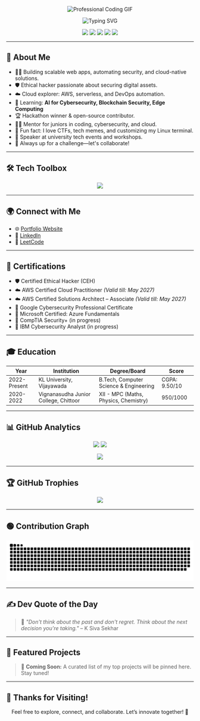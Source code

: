 <!-- 🌟 Profile Banner -->
<p align="center">
  <img src="https://cdn.dribbble.com/users/1162077/screenshots/3848914/programmer.gif" width="400" alt="Professional Coding GIF" />
</p>
<p align="center">
  <img src="https://readme-typing-svg.demolab.com?font=Fira+Code&weight=700&size=28&pause=1000&color=00BFFF&center=true&vCenter=true&width=700&lines=Hi+%F0%9F%91%8B%2C+I'm+K+Siva+Sekhar;Full+Stack+Developer+%7C+Ethical+Hacker+%7C+Cloud+Enthusiast;Welcome+to+my+GitHub+Universe!" alt="Typing SVG" />
</p>

<!-- 🛡️ Social & Contact Badges -->
<p align="center">
  <a href="mailto:sivasekharctr@gmail.com"><img src="https://img.shields.io/badge/Email-D14836?style=for-the-badge&logo=gmail&logoColor=white" /></a>
  <a href="https://www.linkedin.com/in/siva-sekhar-kondudru/" target="_blank"><img src="https://img.shields.io/badge/LinkedIn-0077B5?style=for-the-badge&logo=linkedin&logoColor=white" /></a>
  <a href="https://github.com/siva12170" target="_blank"><img src="https://img.shields.io/badge/GitHub-181717?style=for-the-badge&logo=github&logoColor=white" /></a>
  <a href="https://tryhackme.com/p/jackiechanctr" target="_blank"><img src="https://img.shields.io/badge/TryHackMe-212C42?style=for-the-badge&logo=tryhackme&logoColor=white" /></a>
  <a href="https://leetcode.com/u/kl2200031233/" target="_blank"><img src="https://img.shields.io/badge/LeetCode-FFA116?style=for-the-badge&logo=leetcode&logoColor=white" /></a>
</p>

---

## 🚀 About Me

- 👨‍💻 Building scalable web apps, automating security, and cloud-native solutions.
- 🛡️ Ethical hacker passionate about securing digital assets.
- ☁️ Cloud explorer: AWS, serverless, and DevOps automation.
- 🤖 Learning: **AI for Cybersecurity, Blockchain Security, Edge Computing**
- 🏆 Hackathon winner & open-source contributor.
- 🧑‍🏫 Mentor for juniors in coding, cybersecurity, and cloud.
- 🎯 Fun fact: I love CTFs, tech memes, and customizing my Linux terminal.
- 🏅 Speaker at university tech events and workshops.
- 🧩 Always up for a challenge—let's collaborate!

---

## 🛠️ Tech Toolbox
<p align="center">
<img src="https://skillicons.dev/icons?i=js,ts,react,nodejs,express,mongodb,java,c,cpp,aws,linux,bash,docker,git,python,figma,vscode,azure,nginx,postman,redis" />
</p>

---

## 🌍 Connect with Me

- 🌐 [Portfolio Website](https://siva12170.github.io/myportfolio/)
- 💼 [LinkedIn](https://www.linkedin.com/in/siva-sekhar-kondudru/)
- 🧩 [LeetCode](https://leetcode.com/u/kl2200031233/)

---

## 🏅 Certifications

- 🛡️ Certified Ethical Hacker (CEH)
- ☁️ AWS Certified Cloud Practitioner *(Valid till: May 2027)*
- ☁️ AWS Certified Solutions Architect – Associate *(Valid till: May 2027)*
- 🔐 Google Cybersecurity Professional Certificate
- 🏅 Microsoft Certified: Azure Fundamentals
- 🏅 CompTIA Security+ (in progress)
- 🏅 IBM Cybersecurity Analyst (in progress)

---

## 🎓 Education

| Year         | Institution                          | Degree/Board                                 | Score         |
|--------------|--------------------------------------|----------------------------------------------|---------------|
| 2022-Present | KL University, Vijayawada            | B.Tech, Computer Science & Engineering       | CGPA: 9.50/10 |
| 2020-2022    | Vignanasudha Junior College, Chittoor| XII - MPC (Maths, Physics, Chemistry)        | 950/1000      |

---

## 📊 GitHub Analytics

<p align="center">
  <img src="https://github-readme-stats.vercel.app/api?username=siva12170&theme=radical&show_icons=true&hide_border=false&count_private=true" />
  <img src="https://github-readme-streak-stats.herokuapp.com/?user=siva12170&theme=radical&hide_border=false" />
</p>
<p align="center">
  <img src="https://github-readme-stats.vercel.app/api/top-langs/?username=siva12170&theme=radical&hide_border=false&layout=compact" />
</p>

---

## 🏆 GitHub Trophies
<p align="center">
  <img src="https://github-profile-trophy.vercel.app/?username=siva12170&theme=radical&no-bg=true&no-frame=true" />
</p>

---

## 🟢 Contribution Graph
<p align="center">
  <picture>
    <source media="(prefers-color-scheme: dark)" srcset="https://raw.githubusercontent.com/Platane/snk/output/github-contribution-grid-snake-dark.svg" />
    <source media="(prefers-color-scheme: light)" srcset="https://github.com/Platane/snk/raw/output/github-contribution-grid-snake.svg" />
    <img src="https://github.com/Platane/snk/raw/output/github-contribution-grid-snake.svg" alt="snake gif" style="max-width: 100%;" />
  </picture>
</p>

---

## ✍️ Dev Quote of the Day
> 🧠 *"Don't think about the past and don't regret. Think about the next decision you're taking."* – K Siva Sekhar

---

## 📌 Featured Projects
> 🚀 **Coming Soon:** A curated list of my top projects will be pinned here. Stay tuned!

---

## 🙌 Thanks for Visiting!
<p align="center">Feel free to explore, connect, and collaborate. Let’s innovate together! 🚀</p>
